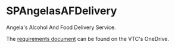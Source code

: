 # SPAngelasAFDelivery

Angela's Alcohol And Food Delivery Service.

The [requirements
document](https://livevsc-my.sharepoint.com/:w:/g/personal/kml10140_vsc_edu/ETSVLtSEZsBJlhbsnKJe7gEBUsQLYQEa-RHrXtMrhbAS1Q?e=4%3AYil8Td&at=9)
can be found on the VTC's OneDrive.

